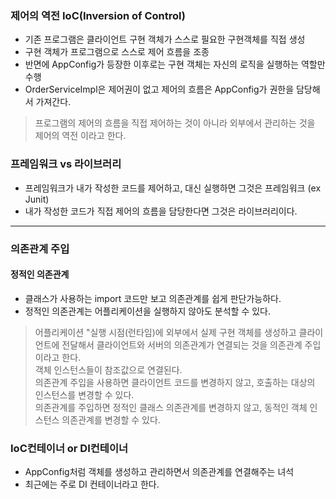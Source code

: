 ### 제어의 역전 IoC(Inversion of Control)
* 기존 프로그램은 클라이언트 구현 객체가 스스로 필요한 구현객체를 직접 생성
* 구현 객체가 프로그램으로 스스로 제어 흐름을 조종
* 반면에 AppConfig가 등장한 이후로는 구현 객체는 자신의 로직을 실행하는 역할만 수행
* OrderServiceImpl은 제어권이 없고 제어의 흐름은 AppConfig가 권한을 담당해서 가져간다.

> 프로그램의 제어의 흐름을 직접 제어하는 것이 아니라 외부에서 관리하는 것을 제어의 역전 이라고 한다.

### 프레임워크 vs 라이브러리
* 프레임워크가 내가 작성한 코드를 제어하고, 대신 실행하면 그것은 프레임워크 (ex Junit)
* 내가 작성한 코드가 직접 제어의 흐름을 담당한다면 그것은 라이브러리이다.

----

### 의존관계 주입
#### 정적인 의존관계
* 클래스가 사용하는 import 코드만 보고 의존관계를 쉽게 판단가능하다.
* 정적인 의존관계는 어플리케이션을 실행하지 않아도 분석할 수 있다. 

> 어플리케이션 "실행 시점(런타임)에 외부에서 실제 구현 객체를 생성하고 클라이언트에 전달해서 
> 클라이언트와 서버의 의존관계가 연결되는 것을 의존관계 주입이라고 한다. <br>
> 객체 인스턴스들이 참조값으로 연결된다. <br>
> 의존관계 주입을 사용하면 클라이언트 코드를 변경하지 않고, 호출하는 대상의 인스턴스를 변경할 수 있다. <br>
> 의존관계를 주입하면 정적인 클래스 의존관계를 변경하지 않고, 동적인 객체 인스턴스 의존관계를 변경할 수 있다.

### IoC컨테이너 or DI컨테이너
* AppConfig처럼 객체를 생성하고 관리하면서 의존관계를 연결해주는 녀석
* 최근에는 주로 DI 컨테이너라고 한다.


